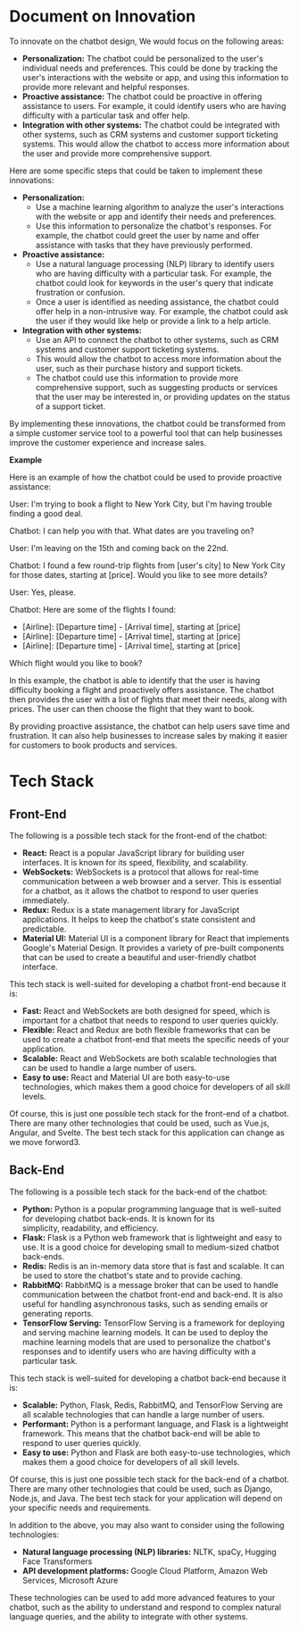 # Document on Innovation
To innovate on the chatbot design, We would focus on the following areas:

- **Personalization:** The chatbot could be personalized to the user's individual needs and preferences. This could be done by tracking the user's interactions with the website or app, and using this information to provide more relevant and helpful responses.
- **Proactive assistance:** The chatbot could be proactive in offering assistance to users. For example, it could identify users who are having difficulty with a particular task and offer help.
- **Integration with other systems:** The chatbot could be integrated with other systems, such as CRM systems and customer support ticketing systems. This would allow the chatbot to access more information about the user and provide more comprehensive support.

Here are some specific steps that could be taken to implement these innovations:

- **Personalization:**
    - Use a machine learning algorithm to analyze the user's interactions with the website or app and identify their needs and preferences.
    - Use this information to personalize the chatbot's responses. For example, the chatbot could greet the user by name and offer assistance with tasks that they have previously performed.
- **Proactive assistance:**
    - Use a natural language processing (NLP) library to identify users who are having difficulty with a particular task. For example, the chatbot could look for keywords in the user's query that indicate frustration or confusion.
    - Once a user is identified as needing assistance, the chatbot could offer help in a non-intrusive way. For example, the chatbot could ask the user if they would like help or provide a link to a help article.
- **Integration with other systems:**
    - Use an API to connect the chatbot to other systems, such as CRM systems and customer support ticketing systems.
    - This would allow the chatbot to access more information about the user, such as their purchase history and support tickets.
    - The chatbot could use this information to provide more comprehensive support, such as suggesting products or services that the user may be interested in, or providing updates on the status of a support ticket.

By implementing these innovations, the chatbot could be transformed from a simple customer service tool to a powerful tool that can help businesses improve the customer experience and increase sales.

**Example**

Here is an example of how the chatbot could be used to provide proactive assistance:

User: I'm trying to book a flight to New York City, but I'm having trouble finding a good deal.

Chatbot: I can help you with that. What dates are you traveling on?

User: I'm leaving on the 15th and coming back on the 22nd.

Chatbot: I found a few round-trip flights from [user's city] to New York City for those dates, starting at [price]. Would you like to see more details?

User: Yes, please.

Chatbot: Here are some of the flights I found:

- [Airline]: [Departure time] - [Arrival time], starting at [price]
- [Airline]: [Departure time] - [Arrival time], starting at [price]
- [Airline]: [Departure time] - [Arrival time], starting at [price]

Which flight would you like to book?

In this example, the chatbot is able to identify that the user is having difficulty booking a flight and proactively offers assistance. The chatbot then provides the user with a list of flights that meet their needs, along with prices. The user can then choose the flight that they want to book.

By providing proactive assistance, the chatbot can help users save time and frustration. It can also help businesses to increase sales by making it easier for customers to book products and services.

# Tech Stack
## Front-End
The following is a possible tech stack for the front-end of the chatbot:

- **React:** React is a popular JavaScript library for building user interfaces. It is known for its speed, flexibility, and scalability.
- **WebSockets:** WebSockets is a protocol that allows for real-time communication between a web browser and a server. This is essential for a chatbot, as it allows the chatbot to respond to user queries immediately.
- **Redux:** Redux is a state management library for JavaScript applications. It helps to keep the chatbot's state consistent and predictable.
- **Material UI:** Material UI is a component library for React that implements Google's Material Design. It provides a variety of pre-built components that can be used to create a beautiful and user-friendly chatbot interface.

This tech stack is well-suited for developing a chatbot front-end because it is:

- **Fast:** React and WebSockets are both designed for speed, which is important for a chatbot that needs to respond to user queries quickly.
- **Flexible:** React and Redux are both flexible frameworks that can be used to create a chatbot front-end that meets the specific needs of your application.
- **Scalable:** React and WebSockets are both scalable technologies that can be used to handle a large number of users.
- **Easy to use:** React and Material UI are both easy-to-use technologies, which makes them a good choice for developers of all skill levels.

Of course, this is just one possible tech stack for the front-end of a chatbot. There are many other technologies that could be used, such as Vue.js, Angular, and Svelte. The best tech stack for this application can change as we move forword3.

## Back-End
The following is a possible tech stack for the back-end of the chatbot:

- **Python:** Python is a popular programming language that is well-suited for developing chatbot back-ends. It is known for its simplicity, readability, and efficiency.
- **Flask:** Flask is a Python web framework that is lightweight and easy to use. It is a good choice for developing small to medium-sized chatbot back-ends.
- **Redis:** Redis is an in-memory data store that is fast and scalable. It can be used to store the chatbot's state and to provide caching.
- **RabbitMQ:** RabbitMQ is a message broker that can be used to handle communication between the chatbot front-end and back-end. It is also useful for handling asynchronous tasks, such as sending emails or generating reports.
- **TensorFlow Serving:** TensorFlow Serving is a framework for deploying and serving machine learning models. It can be used to deploy the machine learning models that are used to personalize the chatbot's responses and to identify users who are having difficulty with a particular task.

This tech stack is well-suited for developing a chatbot back-end because it is:

- **Scalable:** Python, Flask, Redis, RabbitMQ, and TensorFlow Serving are all scalable technologies that can handle a large number of users.
- **Performant:** Python is a performant language, and Flask is a lightweight framework. This means that the chatbot back-end will be able to respond to user queries quickly.
- **Easy to use:** Python and Flask are both easy-to-use technologies, which makes them a good choice for developers of all skill levels.

Of course, this is just one possible tech stack for the back-end of a chatbot. There are many other technologies that could be used, such as Django, Node.js, and Java. The best tech stack for your application will depend on your specific needs and requirements.

In addition to the above, you may also want to consider using the following technologies:

- **Natural language processing (NLP) libraries:** NLTK, spaCy, Hugging Face Transformers
- **API development platforms:** Google Cloud Platform, Amazon Web Services, Microsoft Azure

These technologies can be used to add more advanced features to your chatbot, such as the ability to understand and respond to complex natural language queries, and the ability to integrate with other systems.
